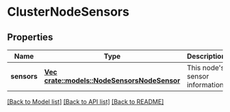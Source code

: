 # ClusterNodeSensors

## Properties
Name | Type | Description | Notes
------------ | ------------- | ------------- | -------------
**sensors** | [**Vec <crate::models::NodeSensorsNodeSensor>**](NodeSensorsNodeSensor.md) | This node&#39;s sensor information. | [optional] [default to null]

[[Back to Model list]](../README.md#documentation-for-models) [[Back to API list]](../README.md#documentation-for-api-endpoints) [[Back to README]](../README.md)


